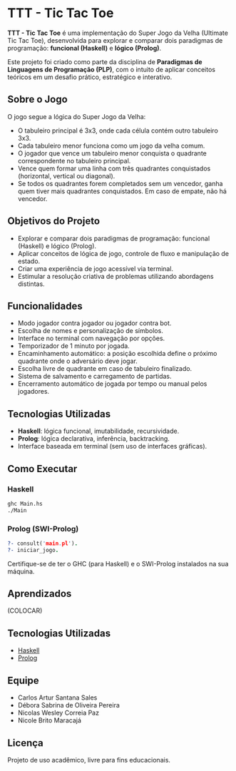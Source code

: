 # TTT - Tic Tac Toe

**TTT - Tic Tac Toe** é uma implementação do Super Jogo da Velha (Ultimate Tic Tac Toe), desenvolvida para explorar e comparar dois paradigmas de programação: **funcional (Haskell)** e **lógico (Prolog)**.

Este projeto foi criado como parte da disciplina de **Paradigmas de Linguagens de Programação (PLP)**, com o intuito de aplicar conceitos teóricos em um desafio prático, estratégico e interativo.

## Sobre o Jogo

O jogo segue a lógica do Super Jogo da Velha:

* O tabuleiro principal é 3x3, onde cada célula contém outro tabuleiro 3x3.
* Cada tabuleiro menor funciona como um jogo da velha comum.
* O jogador que vence um tabuleiro menor conquista o quadrante correspondente no tabuleiro principal.
* Vence quem formar uma linha com três quadrantes conquistados (horizontal, vertical ou diagonal).
* Se todos os quadrantes forem completados sem um vencedor, ganha quem tiver mais quadrantes conquistados. Em caso de empate, não há vencedor.

## Objetivos do Projeto

* Explorar e comparar dois paradigmas de programação: funcional (Haskell) e lógico (Prolog).
* Aplicar conceitos de lógica de jogo, controle de fluxo e manipulação de estado.
* Criar uma experiência de jogo acessível via terminal.
* Estimular a resolução criativa de problemas utilizando abordagens distintas.

## Funcionalidades

* Modo jogador contra jogador ou jogador contra bot.
* Escolha de nomes e personalização de símbolos.
* Interface no terminal com navegação por opções.
* Temporizador de 1 minuto por jogada.
* Encaminhamento automático: a posição escolhida define o próximo quadrante onde o adversário deve jogar.
* Escolha livre de quadrante em caso de tabuleiro finalizado.
* Sistema de salvamento e carregamento de partidas.
* Encerramento automático de jogada por tempo ou manual pelos jogadores.

## Tecnologias Utilizadas

* **Haskell**: lógica funcional, imutabilidade, recursividade.
* **Prolog**: lógica declarativa, inferência, backtracking.
* Interface baseada em terminal (sem uso de interfaces gráficas).

## Como Executar

### Haskell

```bash
ghc Main.hs
./Main
```

### Prolog (SWI-Prolog)

```prolog
?- consult('main.pl').
?- iniciar_jogo.
```

Certifique-se de ter o GHC (para Haskell) e o SWI-Prolog instalados na sua máquina.

## Aprendizados

(COLOCAR)

## Tecnologias Utilizadas

- [Haskell](https://www.haskell.org/)
- [Prolog](https://www.swi-prolog.org/)

## Equipe

* Carlos Artur Santana Sales
* Débora Sabrina de Oliveira Pereira
* Nicolas Wesley Correia Paz
* Nicole Brito Maracajá

## Licença

Projeto de uso acadêmico, livre para fins educacionais.

